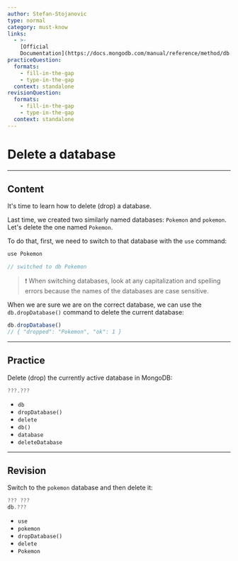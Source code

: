 ```yaml
---
author: Stefan-Stojanovic
type: normal
category: must-know
links:
  - >-
    [Official
    Documentation](https://docs.mongodb.com/manual/reference/method/db.dropDatabase/){documentation}
practiceQuestion:
  formats:
    - fill-in-the-gap
    - type-in-the-gap
  context: standalone
revisionQuestion:
  formats:
    - fill-in-the-gap
    - type-in-the-gap
  context: standalone
---
```


# Delete a database


---

## Content

It's time to learn how to delete (drop) a database.

Last time, we created two similarly named databases: `Pokemon` and `pokemon`. Let's delete the one named `Pokemon`. 

To do that, first, we need to switch to that database with the `use` command:

```javascript
use Pokemon

// switched to db Pokemon
```

> ❗ When switching databases, look at any capitalization and spelling errors because the names of the databases are case sensitive.

When we are sure we are on the correct database, we can use the `db.dropDatabase()` command to delete the current database:

```javascript
db.dropDatabase()
// { "dropped": "Pokemon", "ok": 1 }
```


---

## Practice

Delete (drop) the currently active database in MongoDB:

```javascript
???.???
```

- `db`
- `dropDatabase()`
- `delete`
- `db()`
- `database`
- `deleteDatabase`


---

## Revision

Switch to the `pokemon` database and then delete it:

```javascript
??? ???
db.???
```
- `use`
- `pokemon`
- `dropDatabase()`
- `delete`
- `Pokemon`
